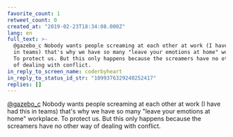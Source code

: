 ```yaml
---
favorite_count: 1
retweet_count: 0
created_at: "2019-02-23T18:34:08.000Z"
lang: en
full_text: >-
  @gazebo_c Nobody wants people screaming at each other at work (I have had this
  in teams) that's why we have so many "leave your emotions at home" workplace.
  To protect us. But this only happens because the screamers have no other way
  of dealing with conflict.
in_reply_to_screen_name: coderbyheart
in_reply_to_status_id_str: "1099376329240252417"
replies: []
---
```


[@gazebo_c](https://twitter.com/gazebo_c) Nobody wants people screaming at each
other at work (I have had this in teams) that's why we have so many "leave your
emotions at home" workplace. To protect us. But this only happens because the
screamers have no other way of dealing with conflict.
